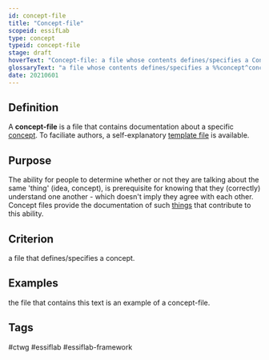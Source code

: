 ```yaml
---
id: concept-file
title: "Concept-file"
scopeid: essifLab
type: concept
typeid: concept-file
stage: draft
hoverText: "Concept-file: a file whose contents defines/specifies a Concept."
glossaryText: "a file whose contents defines/specifies a %%concept^concept%%."
date: 20210601
---
```


## Definition
A **concept-file** is a file that contains documentation about a specific [concept](concept). To faciliate authors, a self-explanatory [template file](/terminology-engine-v1-templates/concept-file.md) is available.

## Purpose
The ability for people to determine whether or not they are talking about the same 'thing' (idea, concept), is prerequisite for knowing that they (correctly) understand one another - which doesn't imply they agree with each other. Concept files provide the documentation of such [things](concept) that contribute to this ability.

## Criterion
a file that defines/specifies a concept.

## Examples
the file that contains this text is an example of a concept-file.

## Tags
#ctwg #essiflab #essiflab-framework